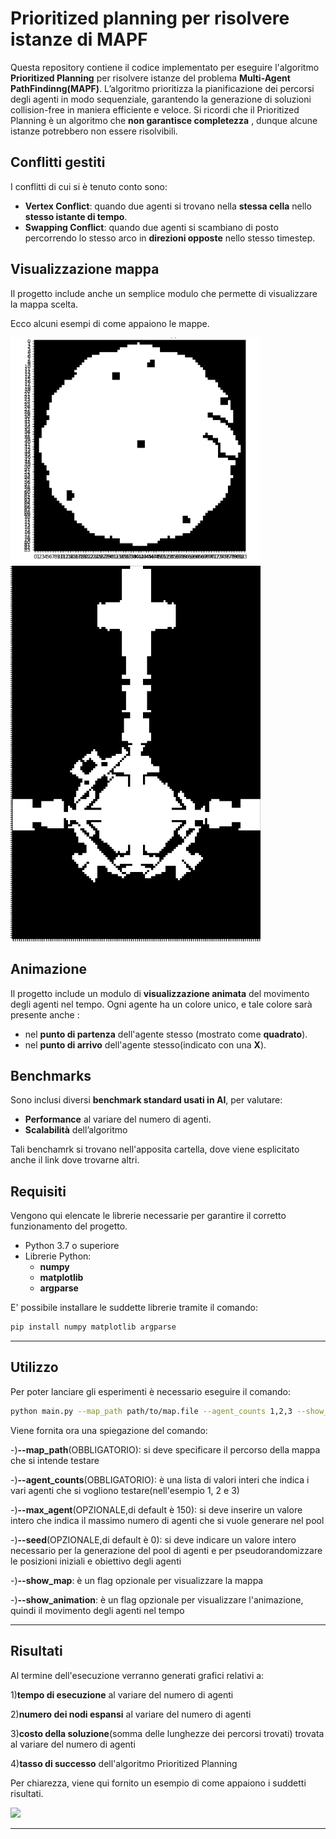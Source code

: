 # Prioritized planning per risolvere istanze di MAPF
Questa repository contiene il codice implementato per eseguire l'algoritmo **Prioritized Planning** per risolvere istanze del problema **Multi-Agent PathFindinng(MAPF)**.
L’algoritmo prioritizza la pianificazione dei percorsi degli agenti in modo sequenziale, garantendo la generazione di soluzioni collision-free in maniera efficiente e veloce.
Si ricordi che il Prioritized Planning è un algoritmo che **non garantisce completezza** , dunque alcune istanze potrebbero non essere risolvibili.

## Conflitti gestiti 
I conflitti di cui si è tenuto conto sono:
- **Vertex Conflict**: quando due agenti si trovano nella **stessa cella** nello **stesso istante di tempo**.
- **Swapping Conflict**: quando due agenti si scambiano di posto percorrendo lo stesso arco in **direzioni opposte** nello stesso timestep.

## Visualizzazione mappa
Il progetto include anche un semplice modulo che permette di visualizzare la mappa scelta.

Ecco alcuni esempi di come appaiono le mappe.

<img src="images/lak307d.png" width="400"/>



<img src="images/orz301d.png" width="400"/>

## Animazione 
Il progetto include un modulo di **visualizzazione animata** del movimento degli agenti nel tempo.
Ogni agente ha un colore unico, e tale colore sarà presente anche :
  
  - nel **punto di partenza** dell'agente stesso (mostrato come **quadrato**).
  - nel **punto di arrivo** dell'agente stesso(indicato con una **X**).

## Benchmarks
Sono inclusi diversi **benchmark standard usati in AI**, per valutare:

- **Performance** al variare del numero di agenti.
- **Scalabilità** dell’algoritmo

Tali benchamrk si trovano nell'apposita cartella, dove viene esplicitato anche il link dove trovarne altri.

## Requisiti
Vengono qui elencate le librerie necessarie per garantire il corretto funzionamento del progetto.
- Python 3.7 o superiore
- Librerie Python:
  - **numpy**
  - **matplotlib**
  - **argparse**
    
E' possibile installare le suddette librerie tramite il comando:

 ```bash
pip install numpy matplotlib argparse
````` 
---
## Utilizzo
Per poter lanciare gli esperimenti è necessario eseguire il comando:
 ```bash
python main.py --map_path path/to/map.file --agent_counts 1,2,3 --show_map --show_animation
````` 

Viene fornita ora una spiegazione del comando:


-)**--map_path**(OBBLIGATORIO): si deve specificare il percorso della mappa che si intende testare


-)**--agent_counts**(OBBLIGATORIO): è una lista di valori interi che indica i vari agenti che si vogliono testare(nell'esempio 1, 2 e 3)


-)**--max_agent**(OPZIONALE,di default è 150): si deve inserire un valore intero che indica il massimo numero di agenti che si vuole generare nel pool


-)**--seed**(OPZIONALE,di default è 0): si deve indicare un valore intero necessario per la generazione del pool di agenti e per pseudorandomizzare le posizioni iniziali e obiettivo degli agenti



-)**--show_map**: è un flag opzionale per visualizzare la mappa


-)**--show_animation**: è un flag opzionale per visualizzare l'animazione, quindi il movimento degli agenti nel tempo

---
## Risultati
Al termine dell'esecuzione verranno generati grafici relativi a:


1)**tempo di esecuzione** al variare del numero di agenti


2)**numero dei nodi espansi** al variare del numero di agenti


3)**costo della soluzione**(somma delle lunghezze dei percorsi trovati) trovata al variare del numero di agenti


4)**tasso di successo** dell'algoritmo Prioritized Planning

Per chiarezza, viene qui fornito un esempio di come appaiono i suddetti risultati.

<img src="results/grafici_risultati_lak307d.png" width="400"/>




---

